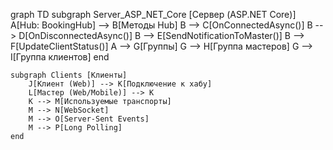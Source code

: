 graph TD
    subgraph Server_ASP_NET_Core [Сервер (ASP.NET Core)]
        A[Hub: BookingHub] --> B[Методы Hub]
        B --> C[OnConnectedAsync()]
        B --> D[OnDisconnectedAsync()]
        B --> E[SendNotificationToMaster()]
        B --> F[UpdateClientStatus()]
        A --> G[Группы]
        G --> H[Группа мастеров]
        G --> I[Группа клиентов]
    end

    subgraph Clients [Клиенты]
        J[Клиент (Web)] --> K[Подключение к хабу]
        L[Мастер (Web/Mobile)] --> K
        K --> M[Используемые транспорты]
        M --> N[WebSocket]
        M --> O[Server-Sent Events]
        M --> P[Long Polling]
    end
